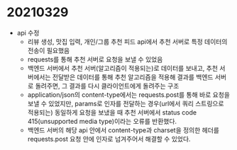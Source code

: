 # 20210329

- api 수정
  - 리뷰 생성, 맛집 입력, 개인/그룹 추천 피드 api에서 추천 서버로 특정 데이터의 전송이 필요했음
  - requests를 통해 추천 서버로 요청을 보낼 수 있었음
  - 백엔드 서버에서 추천 서버(알고리즘이 적용되는)로 데이터를 보내고, 추천 서버에서는 전달받은 데이터를 통해 추천 알고리즘을 적용해 결과를 백엔드 서버로 돌려주면, 그 결과를 다시 클라이언트에게 돌려주는 구조
  - application/json의 content-type에서는 requests.post를 통해 바로 요청을 보낼 수 있었지만, params로 인자를 전달하는 경우(url에서 쿼리 스트링으로 적용되는) 동일하게 요청을 보냈을 때 추천 서버에서 status code 415(unsupported media type)이라는 오류를 반환했다.
  - 백엔드 서버의 해당 api 안에서 content-type과 charset을 정의한 헤더를 requests.post 요청 안에 인자로 넘겨주어서 해결할 수 있었다.